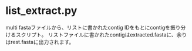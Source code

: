 # list_extract.py

multi fastaファイルから、リストに書かれたcontig IDをもとにcontigを振り分けるスクリプト。
リストファイルに書かれたcontigはextracted.fastaに、余りはrest.fastaに出力されます。
